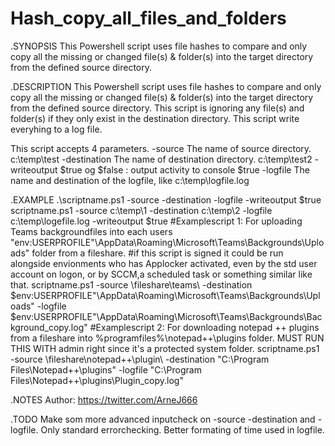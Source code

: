 # Hash_copy_all_files_and_folders
.SYNOPSIS
This Powershell script uses file hashes to compare and only copy all the missing or changed file(s) & folder(s) into the target directory from the defined source directory. 

.DESCRIPTION
This Powershell script uses file hashes to compare and only copy all the missing or changed file(s) & folder(s) into the target directory from the defined source directory.
This script is ignoring any file(s) and folder(s) if they only exist in the destination directory.
This script write everyhing to a log file.

This script accepts 4 parameters.
 -source   The name of source directory. c:\temp\test
 -destination The name of destination directory.  c:\temp\test2
 -writeoutput $true og $false : output activity to console $true
 -logfile The name and destination of the logfile, like c:\temp\logfile.log

.EXAMPLE
.\scriptname.ps1 -source -destination -logfile -writeoutput $true
scriptname.ps1 -source c:\temp\1 -destination c:\temp\2 -logfile c:\temp\logefile.log -writeoutput $true
#Examplescript 1: For uploading Teams backgroundfiles into each users "env:USERPROFILE"\AppData\Roaming\Microsoft\Teams\Backgrounds\Uploads" folder from a fileshare. 
#if this script is signed it could be run alongside envionments who has Applocker activated, even by the std user account on logon, or by SCCM,a scheduled task or something similar like that.
scriptname.ps1 -source \\fileshare\teams\ -destination $env:USERPROFILE"\AppData\Roaming\Microsoft\Teams\Backgrounds\Uploads" -logfile $env:USERPROFILE"\AppData\Roaming\Microsoft\Teams\Backgrounds\Background_copy.log"
#Examplescript 2: For downloading notepad ++ plugins from a fileshare into %programfiles%\notepad++\plugins folder. MUST RUN THIS WITH admin right since it's a protected system folder.
scriptname.ps1 -source \\fileshare\notepad++\plugin\ -destination "C:\Program Files\Notepad++\plugins" -logfile "C:\Program Files\Notepad++\plugins\Plugin_copy.log"

.NOTES
Author: https://twitter.com/ArneJ666 

.TODO
Make som more advanced inputcheck on -source -destination and -logfile. Only standard errorchecking.
Better formating of time used in logfile.
